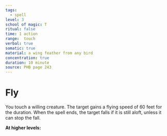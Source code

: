 ```yaml
---
tags:
  - spell
level: 3
school of magic: T
ritual: false
time: 1 action
range:  touch
verbal: true
somatic: true
material: a wing feather from any bird
concentration: true
duration: 10 minute
source: PHB page 243
---
```

# Fly
You touch a willing creature. The target gains a flying speed of 60 feet for the duration. When the spell ends, the target falls if it is still aloft, unless it can stop the fall.

**At higher levels:** 